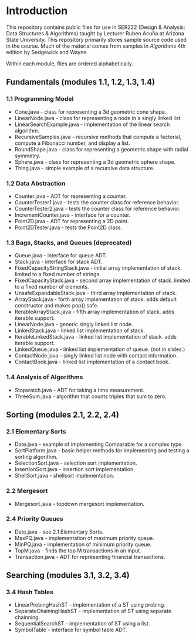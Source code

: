 ﻿# Introduction
This repository contains public files for use in SER222 (Design & Analysis: Data Structures & Algorithms) taught by Lecturer Ruben Acuña at Arizona State University. This repository primarily stores sample source code used in the course. Much of the material comes from samples in *Algorithms* 4th edition by Sedgewick and Wayne.

Within each module, files are ordered alphabetically.

## Fundamentals (modules 1.1, 1.2, 1.3, 1.4)

### 1.1 Programming Model
* Cone.java - class for representing a 3d geometric cone shape.
* LinearNode.java - class for representing a node in a singly linked list.
* LinearSearchExample.java - implementation of the linear search algorithm.
* RecursiveSamples.java - recursive methods that compute a factorial, compute a Fibonacci number, and display a list.
* RoundShape.java - class for representing a geometric shape with radial symmetry.
* Sphere.java - class for representing a 3d geometric sphere shape.
* Thing.java - simple example of a recursive data structure.

### 1.2 Data Abstraction
* Counter.java - ADT for representing a counter.
* CounterTester1.java - tests the counter class for reference behavior.
* CounterTester2.java - tests the counter class for reference behavior.
* IncrementCounter.java - interface for a counter.
* Point2D.java - ADT for representing a 2D point.
* Point2DTester.java - tests the Point2D class.

### 1.3 Bags, Stacks, and Queues (deprecated)
* Queue.java - interface for queue ADT.
* Stack.java - interface for stack ADT.
* FixedCapacityStringStack.java - initial array implementation of stack. limited to a fixed number of strings.
* FixedCapacityStack.java - second array implementation of stack. limited to a fixed number of elements.
* UnsafeExpandableStack.java - third array implementation of stack. 
* ArrayStack.java - forth array implementation of stack. adds default constructor and makes pop() safe.
* IterableArrayStack.java - fifth array implementation of stack. adds iterable support.
* LinearNode.java - generic singly linked list node.
* LinkedStack.java - linked list implementation of stack.
* IterableLinkedStack.java - linked list implementation of stack. adds iterable support.
* LinkedQueue.java - linked list implementation of queue. (not in slides.)
* ContactNode.java - singly linked list node with contact information.
* ContactBook.java - linked list implementation of a contact book.

### 1.4 Analysis of Algorithms
* Stopwatch.java - ADT for taking a time measurement.
* ThreeSum.java - algorithm that counts triples that sum to zero.

## Sorting (modules 2.1, 2.2, 2.4)

### 2.1 Elementary Sorts
* Date.java - example of implementing Comparable for a complex type.
* SortPlatform.java - basic helper methods for implementing and testing a sorting algorithm.
* SelectionSort.java - selection sort implementation.
* InsertionSort.java - insertion sort implementation.
* ShellSort.java - shellsort implementation.

### 2.2 Mergesort
* Mergesort.java - topdown mergesort implementation.

### 2.4 Priority Queues
* Date.java - see 2.1 Elementary Sorts.
* MaxPQ.java - implementation of maximum priority queue.
* MinPQ.java - implementation of minimum priority queue.
* TopM.java - finds the top M transactions in an input.
* Transaction.java - ADT for representing financial transactions.

## Searching (modules 3.1, 3.2, 3.4)

### 3.4 Hash Tables
* LinearProbingHashST - implementation of a ST using probing. 
* SeparateChainingHashST - implementation of ST using separate chainning.
* SequentialSearchST - implementation of ST using a list.
* SymbolTable`- interface for symbol table ADT.